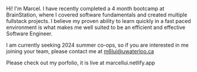 Hi! I'm Marcel. I have recently completed a 4 month bootcamp at BrainStation, where I covered software fundamentals and created multiple fullstack projects. I believe my proven ability to learn quickly in a fast paced environment is what makes me well suited to be an efficient and effective Software Engineer. 

I am currently seeking 2024 summer co-ops, so if you are interested in me joining your team, please contact me at m6lui@uwaterloo.ca

Please check out my porfolio, it is live at marcellui.netlify.app
